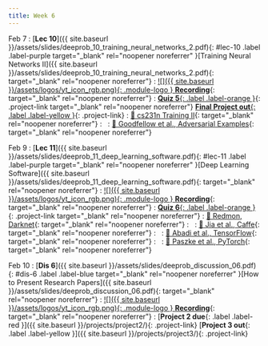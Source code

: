```yaml
---
title: Week 6
---
```


Feb 7
: [**Lec 10**]({{ site.baseurl }}/assets/slides/deeprob_10_training_neural_networks_2.pdf){: #lec-10 .label .label-purple target="_blank" rel="noopener noreferrer" }[Training Neural Networks II]({{ site.baseurl }}/assets/slides/deeprob_10_training_neural_networks_2.pdf){: target="_blank" rel="noopener noreferrer"}
  : [![]({{ site.baseurl }}/assets/logos/yt_icon_rgb.png){: .module-logo } **Recording**](https://youtu.be/B6NK6_4pqgU){: target="_blank" rel="noopener noreferrer"}
: [**Quiz 5**{: .label .label-orange }](https://www.gradescope.com/courses/480760){: .project-link target="_blank" rel="noopener noreferrer"} [**Final Project out**{: .label .label-yellow }](/projects/finalproject/){: .project-link}
  : [📖 cs231n Training II](https://cs231n.github.io/neural-networks-3/){: target="_blank" rel="noopener noreferrer"}
: &nbsp;
  : [📖 Goodfellow et al., Adversarial Examples](https://arxiv.org/abs/1412.6572){: target="_blank" rel="noopener noreferrer"}


Feb 9
: [**Lec 11**]({{ site.baseurl }}/assets/slides/deeprob_11_deep_learning_software.pdf){: #lec-11 .label .label-purple target="_blank" rel="noopener noreferrer" }[Deep Learning Software]({{ site.baseurl }}/assets/slides/deeprob_11_deep_learning_software.pdf){: target="_blank" rel="noopener noreferrer"}
  : [![]({{ site.baseurl }}/assets/logos/yt_icon_rgb.png){: .module-logo } **Recording**](https://youtu.be/M24mYrH8K40){: target="_blank" rel="noopener noreferrer"}
: [**Quiz 6**{: .label .label-orange }](https://www.gradescope.com/courses/480760){: .project-link target="_blank" rel="noopener noreferrer"}
  : [📖 Redmon, Darknet](https://pjreddie.com/darknet/){: target="_blank" rel="noopener noreferrer"}
: &nbsp;
  : [📖 Jia et al., Caffe](https://arxiv.org/abs/1408.5093){: target="_blank" rel="noopener noreferrer"}
: &nbsp;
  : [📖 Abadi et al., TensorFlow](https://arxiv.org/abs/1603.04467){: target="_blank" rel="noopener noreferrer"}
: &nbsp;
  : [📖 Paszke et al., PyTorch](https://arxiv.org/abs/1912.01703){: target="_blank" rel="noopener noreferrer"}


Feb 10
: [**Dis 6**]({{ site.baseurl }}/assets/slides/deeprob_discussion_06.pdf){: #dis-6 .label .label-blue target="_blank" rel="noopener noreferrer" }[How to Present Research Papers]({{ site.baseurl }}/assets/slides/deeprob_discussion_06.pdf){: target="_blank" rel="noopener noreferrer"}
  : [![]({{ site.baseurl }}/assets/logos/yt_icon_rgb.png){: .module-logo } **Recording**](https://youtu.be/DFS8J0I7dbU){: target="_blank" rel="noopener noreferrer"}
: [**Project 2 due**{: .label .label-red }]({{ site.baseurl }}/projects/project2/){: .project-link} [**Project 3 out**{: .label .label-yellow }]({{ site.baseurl }}/projects/project3/){: .project-link}
